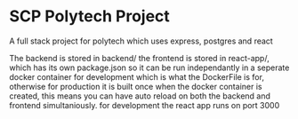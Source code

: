 # SCP Polytech Project
A full stack project for polytech which uses express, postgres and react

The backend is stored in backend/ the frontend is stored in react-app/, which has its own package.json so it can be run independantly in a seperate docker container for development which is what the DockerFile is for, otherwise for production it is built once when the docker container is created, this means you can have auto reload on both the backend and frontend simultaniously. for development the react app runs on port 3000

